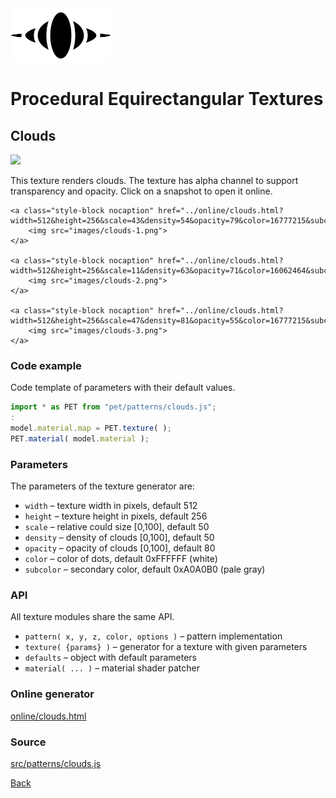 <img class="logo" src="../assets/logo/logo-big.png">


# Procedural Equirectangular Textures


## Clouds
<img src="images/clouds.jpg">

This texture renders clouds. The texture has alpha channel
to support transparency and opacity. Click on a snapshot to
open it online.

<p class="gallery">

	<a class="style-block nocaption" href="../online/clouds.html?width=512&height=256&scale=43&density=54&opacity=79&color=16777215&subcolor=10526896">
		<img src="images/clouds-1.png">
	</a>

	<a class="style-block nocaption" href="../online/clouds.html?width=512&height=256&scale=11&density=63&opacity=71&color=16062464&subcolor=16771584">
		<img src="images/clouds-2.png">
	</a>

	<a class="style-block nocaption" href="../online/clouds.html?width=512&height=256&scale=47&density=81&opacity=55&color=16777215&subcolor=1966335">
		<img src="images/clouds-3.png">
	</a>

</p>


### Code example

Code template of parameters with their default values.

```js
import * as PET from "pet/patterns/clouds.js";
:
model.material.map = PET.texture( );
PET.material( model.material );
```


### Parameters

The parameters of the texture generator are:

* `width` &ndash; texture width in pixels, default 512
* `height` &ndash; texture height in pixels, default 256
* `scale` &ndash; relative could size [0,100], default 50
* `density` &ndash; density of clouds [0,100], default 50
* `opacity` &ndash; opacity of clouds [0,100], default 80
* `color` &ndash; color of dots, default 0xFFFFFF (white)
* `subcolor` &ndash; secondary color, default 0xA0A0B0 (pale gray)


### API

All texture modules share the same API.

* `pattern( x, y, z, color, options )` &ndash; pattern implementation
* `texture( {params} )` &ndash; generator for a texture with given parameters
* `defaults` &ndash; object with default parameters
* `material( ... )` &ndash; material shader patcher


### Online generator

[online/clouds.html](../online/clouds.html)


### Source

[src/patterns/clouds.js](https://github.com/boytchev/texture-generator/blob/main/src/patterns/clouds.js)


		
<div class="footnote">
	<a href="#" onclick="window.history.back(); return false;">Back</a>
</div>